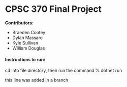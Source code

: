 # **CPSC 370 Final Project**
**Contributors**:
- Braeden Cootey
- Dylan Massaro
- Kyle Sullivan
- William Douglas

#### Instructions to run:
cd into file directory, then run the command
% dotnet run <args>


this line was added in a branch 